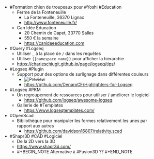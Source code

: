 - #Formation chien de troupeaux pour #Yoshi #Education
	- Ferme de la Fonteneuille
		- La Fonteneuille, 36370 Lignac
		- http://www.fonteneuille.fr/
	- Can Idée Éducation
		- 20 Chemin de Capet, 33770 Salles
		- 550 € la semaine
		- https://canideeeducation.com
- #Query #Logseq
	- Utiliser `_` à la place de `/` dans les requêtes
	- Utiliser `{{namespace name}}` pour afficher la hierarchie
	- https://charleschiugit.github.io/page/logseq/tips/
- #Logseq #Plugin
	- Support pour des options de surlignage dans différentes couleurs
		- ![Preview](https://github.com/DenaroCF/Highlighters-for-Logseq/blob/main/imgs/Highlighters-photo.png?raw=true)
		- https://github.com/DenaroCF/Highlighters-for-Logseq
- #Logseq #PKM
	- Un regroupement de ressources pour utiliser / améliorer le logiciel
		- https://github.com/logseq/awesome-logseq
	- Gallerie de #Templates
		- https://www.logseqtemplates.com/
- #OpenScad
	- Bibliothèque pour manipuler les formes relativement les unes par rapport aux autres
		- https://github.com/davidson16807/relativity.scad
- #Shapr3D #CAD #Logiciel
	- De la 2D vers la 3D
	- https://www.shapr3d.com/
	- #+BEGIN_NOTE
	  Alternative à #Fusion3D ??
	  #+END_NOTE